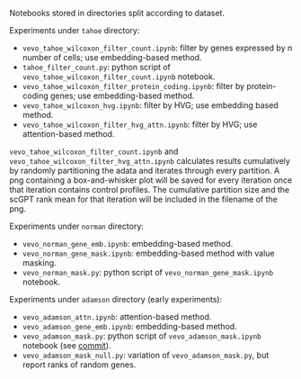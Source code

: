 Notebooks stored in directories split according to dataset.

Experiments under `tahoe` directory:
- `vevo_tahoe_wilcoxon_filter_count.ipynb`: filter by genes expressed by n number of cells; use embedding-based method.
- `tahoe_filter_count.py`: python script of `vevo_tahoe_wilcoxon_filter_count.ipynb` notebook.
- `vevo_tahoe_wilcoxon_filter_protein_coding.ipynb`: filter by protein-coding genes; use embedding-based method.
- `vevo_tahoe_wilcoxon_hvg.ipynb`: filter by HVG; use embedding based method.
- `vevo_tahoe_wilcoxon_filter_hvg_attn.ipynb`: filter by HVG; use attention-based method.

`vevo_tahoe_wilcoxon_filter_count.ipynb` and `vevo_tahoe_wilcoxon_filter_hvg_attn.ipynb` calculates results cumulatively by randomly partitioning the adata and iterates through every partition. A png containing a box-and-whisker plot will be saved for every iteration once that iteration contains control profiles. The cumulative partition size and the scGPT rank mean for that iteration will be included in the filename of the png.

Experiments under `norman` directory:
- `vevo_norman_gene_emb.ipynb`: embedding-based method.
- `vevo_norman_gene_mask.ipynb`: embedding-based method with value masking.
- `vevo_norman_mask.py`: python script of `vevo_norman_gene_mask.ipynb` notebook.

Experiments under `adamson` directory (early experiments):
- `vevo_adamson_attn.ipynb`: attention-based method.
- `vevo_adamson_gene_emb.ipynb`: embedding-based method.
- `vevo_adamson_mask.py`: python script of `vevo_adamson_mask.ipynb` notebook (see [commit](https://github.com/tahoebio/mosaicfm/blob/dev_attn_rank/notebooks/adamson/vevo_adamson_mask.ipynb)).
- `vevo_adamson_mask_null.py`: variation of `vevo_adamson_mask.py`, but report ranks of random genes.
